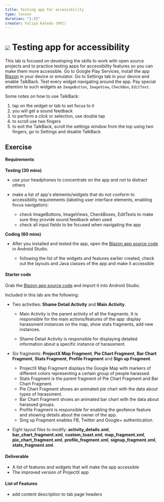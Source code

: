 ```yaml
---
title: Testing app for accessibility
type: lesson
duration: "1:25"
creator: Yuliya Kaleda (NYC)
---
```



# ![](https://ga-dash.s3.amazonaws.com/production/assets/logo-9f88ae6c9c3871690e33280fcf557f33.png) Testing app for accessibility

This lab is focused on developing the skills to work with open source projects and to practice testing apps for accessibility features so you can make them more accessible. Go to Google Play Services, install the app [Blazon](https://play.google.com/store/apps/details?id=charlyn23.c4q.nyc.projectx&hl=en) in your device or emulator. Go to Settings
tab in your device and enable TalkBack. Test every widget navigating around the app. Pay special attention to such widgets as `ImageButton`, `ImageView`, `CheckBox`, `EditText`.

Some notes on how to use TalkBack:

1. tap on the widget or tab to set focus to it
2. you will get a sound feedback
3. to perform a click or selection, use double tap
4. to scroll use two fingers
5. to exit the TalkBack, scroll the settings window from the top using two fingers, go to Settings and disable TalkBack

## Exercise

#### Requirements  

**Testing (30 mins)**  
* use your headphones to concentrate on the app and not to distract others
* make a list of app's elements/widgets that do not conform to accessibility requirements (labeling user interface elements, enabling focus navigation):

	* check ImageButtons, ImageViews, CheckBoxes, EditTexts to make sure they provide sound feedback when used
	* check all input fields to be focused when navigating the app

**Coding (60 mins)**

* After you installed and tested the app, open the [Blazon app source code](starter-code) in Android Studio.

	* following the list of the widgets and features earlier created, check out the layouts and Java classes of the app and make it accessible

#### Starter code

Grab the [Blazon app source code](starter-code) and import it into Android Studio.

Included in this lab are the following:

* Two activities: **Shame Detail Activity** and **Main Activity**.

	* Main Activity is the parent activity of all the fragments. It is responsible for the main actions/features of the app: display harassment
	instances on the map, show stats fragments, add new instances.

	* Shame Detail Activity is responsible for displaying detailed information about a specific instance of harassment.

* Six fragments: **ProjectX Map Fragment**, **Pie Chart Fragment**, **Bar Chart Fragment**, **Stats Fragment**, **Profile Fragment** and
**Sign up Fragment**.

  * ProjectX Map Fragment displays the Google Map with markers of different colors representing a certain group of people harassed.   
  * Stats Fragment is the parent fragment of Pie Chart Fragment and Bar Chart Fragment.  
  * Pie Chart Fragment shows an animated pie chart with the data about types of harassment.   
  * Bar Chart Fragment shows an animated bar chart with the data about harassed groups.   
  * Profile Fragment is responsible for enabling the geofence feature and showing details about the owner of the app.  
  * Sing up Fragment enables FB, Twitter and Google+ authentication.


* Eight layout files to modify:
 **activity_details.xml**, **bar_chart_fragment.xml**, **custom_toast.xml**, **map_fragment.xml**,
**pie_chart_fragment.xml**, **profile_fragment.xml**, **signup_fragment.xml**, **stats_fragment.xml**.

#### Deliverable

- A list of features and widgets that will make the app accessible
- The improved version of ProjectX app


#### List of Features

- add content description to tab page headers
